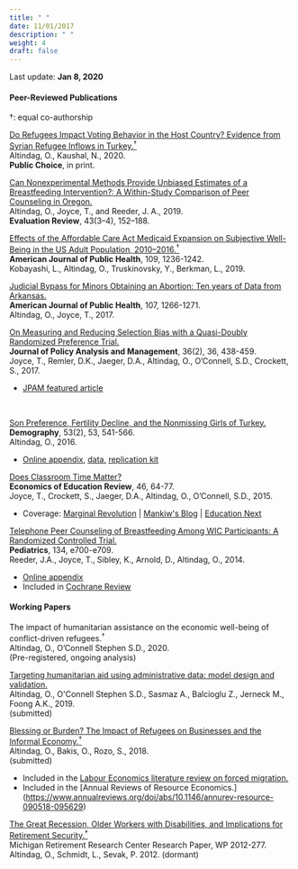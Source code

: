 ```yaml
---
title: " "
date: 11/01/2017
description: " "
weight: 4
draft: false
---
```



Last update: **Jan 8, 2020** <br>


#### **Peer-Reviewed Publications** 
&dagger;: equal co-authorship 

[Do Refugees Impact Voting Behavior in the Host Country? Evidence from Syrian Refugee Inflows in Turkey.<sup>&dagger;</sup>](https://link.springer.com/article/10.1007%2Fs11127-019-00768-3) <br>
Altindag, O., Kaushal, N., 2020. <br>
**Public Choice**, in print.    <br>


[Can Nonexperimental Methods Provide Unbiased Estimates of a Breastfeeding
Intervention?: A Within-Study Comparison of Peer Counseling in Oregon.](/static/pdfs/published/ER2019CanExp.pdf)   
Altindag, O., Joyce, T., and Reeder, J. A., 2019. <br> 
**Evaluation Review**, 43(3–4), 152–188.  <br>



[Effects of the Affordable Care Act Medicaid Expansion on Subjective Well-Being in the US Adult Population, 2010–2016.<sup>&dagger;</sup>](/static/pdfs/published/ajph2019effects.pdf) <br>
**American Journal of Public Health**, 109, 1236-1242. <br>
Kobayashi, L., Altindag, O., Truskinovsky, Y., Berkman, L., 2019. <br>


[Judicial Bypass for Minors Obtaining an Abortion: Ten years of Data from Arkansas.](/static/pdfs/published/ajph2017judicial.pdf)<br> 
 **American Journal of Public Health**, 107, 1266-1271. <br>
 Altindag, O., Joyce, T., 2017.<br>


[On Measuring and Reducing Selection Bias with a Quasi-Doubly Randomized Preference Trial.](/static/pdfs/published/jpam2017onmeas.pdf)<br> 
**Journal of Policy Analysis and Management**, 36(2), 36, 438-459. <br>
Joyce, T., Remler, D.K., Jaeger, D.A., Altindag, O., O’Connell, S.D., Crockett, S., 2017. 


* [JPAM featured article](http://www.appam.org/jpam-featured-article-on-measuring-and-reducing-selection-bias-with-a-quasi-doubly-randomized-preference-trial/)
<br>


[Son Preference, Fertility Decline, and the Nonmissing Girls of Turkey.](/static/pdfs/published/dempgraphy2016sonpr.pdf) <br> 
**Demography**, 53(2), 53, 541-566.  <br>
Altindag, O., 2016. <br>

* [Online appendix,](/static/pdfs/sup/AppendixCombined11212015.pdf) [data,](/static/rep/demography2016/replicationdata.zip) [replication kit](/static/rep/demography2016/ProgramsAndLogFiles.zip) <br> 



[Does Classroom Time Matter?](/static/pdfs/published/eer2015does.pdf) <br> 
**Economics of Education Review**, 46, 64-77. <br>
Joyce, T., Crockett, S., Jaeger, D.A., Altindag, O., O’Connell, S.D., 2015. <br>  
 
* Coverage: [Marginal Revolution](http://marginalrevolution.com/marginalrevolution/2014/04/does-classroom-time-matter.html) | [Mankiw's Blog](http://gregmankiw.blogspot.com/2014/04/do-more-lectures-improve-student.html) | [Education Next](http://educationnext.org/a-silver-lining-for-online-higher-education/) <br>


[Telephone Peer Counseling of Breastfeeding Among WIC Participants: A Randomized Controlled Trial.](/static/pdfs/published/pediatrics2014tel.pdf)  <br> **Pediatrics**, 134, e700-e709. <br> Reeder, J.A., Joyce, T., Sibley, K., Arnold, D., Altindag, O., 2014. <br>

* [Online appendix](/static/pdfs/sup/pedsap.pdf) <br> 
* Included in [Cochrane Review](https://www.cochranelibrary.com/cdsr/doi/10.1002/14651858.CD001688.pub3/epdf/full) <br> 


#### **Working Papers**


The impact of humanitarian assistance on the economic well-being of conflict-driven refugees.<sup>&dagger;</sup>  <br>
Altindag, O., O’Connell Stephen S.D., 2020. <br>
(Pre-registered, ongoing analysis)


[Targeting humanitarian aid using administrative data: model design and validation.](/static/pdfs/wp/Leb_Aug2019.pdf) <br> 
Altindag, O., O'Connell Stephen S.D., Sasmaz A., Balcioglu Z., Jerneck M., Foong A.K., 2019.  <br>
(submitted) <br>


[Blessing or Burden? The Impact of Refugees on Businesses and the Informal Economy.<sup>&dagger;</sup> ](/static/pdfs/wp/AOR_May2019.pdf) <br>
Altindag, O., Bakis, O., Rozo, S., 2018.  <br>
(submitted) <br>

* Included in the [Labour Economics literature review on forced migration.](https://www.sciencedirect.com/science/article/pii/S0927537119300132?via%3Dihub) 
* Included in the [Annual Reviews of Resource Economics.] (https://www.annualreviews.org/doi/abs/10.1146/annurev-resource-090518-095629)



[The Great Recession, Older Workers with Disabilities, and Implications for Retirement Security.<sup>&dagger;</sup>](/static/pdfs/wp/wp277.pdf) <br> Michigan Retirement Research Center Research Paper, WP 2012-277. <br> 
Altindag, O., Schmidt, L., Sevak, P. 2012. (dormant)
